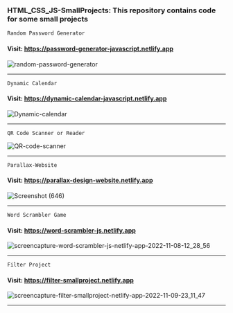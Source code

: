 ### HTML_CSS_JS-SmallProjects: This repository contains code for some small projects
````
Random Password Generator 
````
 #### Visit: https://password-generator-javascript.netlify.app ####
![random-password-generator](https://user-images.githubusercontent.com/70688937/196148898-3674f2bb-2a60-4a72-a7de-9cff07eca8d4.png)
****
````
Dynamic Calendar
````
 #### Visit: https://dynamic-calendar-javascript.netlify.app ####
![Dynamic-calendar](https://user-images.githubusercontent.com/70688937/196149134-32c4bd9d-1e45-43ee-8afd-50d6291032e8.png)
****
````
QR Code Scanner or Reader
````
![QR-code-scanner](https://user-images.githubusercontent.com/70688937/196149678-cb59f0ff-838e-4a01-b24c-b4fa30057921.png)
****
````
Parallax-Website
````
#### Visit: https://parallax-design-website.netlify.app ####
![Screenshot (646)](https://user-images.githubusercontent.com/70688937/196349035-881fa894-aacf-46d0-a0ec-716f10228803.png)
****
````
Word Scrambler Game
````
#### Visit: https://word-scrambler-js.netlify.app ####
![screencapture-word-scrambler-js-netlify-app-2022-11-08-12_28_56](https://user-images.githubusercontent.com/70688937/200496358-75c06486-c148-4adb-88e0-5145d23faec7.png)
****
````
Filter Project
````
#### Visit: https://filter-smallproject.netlify.app ####
![screencapture-filter-smallproject-netlify-app-2022-11-09-23_11_47](https://user-images.githubusercontent.com/70688937/200902140-7f7ffbb1-c790-4b71-b327-4a7e02d115e6.png)
****
